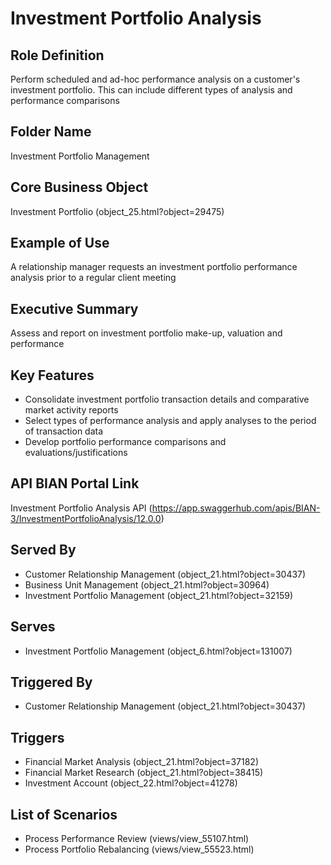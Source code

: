 # Investment Portfolio Analysis

## Role Definition
Perform scheduled and ad-hoc performance analysis on a customer's investment portfolio. This can include different types of analysis and performance comparisons

## Folder Name
Investment Portfolio Management

## Core Business Object
Investment Portfolio (object_25.html?object=29475)

## Example of Use
A relationship manager requests an investment portfolio performance analysis prior to a regular client meeting

## Executive Summary
Assess and report on investment portfolio make-up, valuation and performance

## Key Features
- Consolidate investment portfolio transaction details and comparative market activity reports
- Select types of performance analysis and apply analyses to the period of transaction data
- Develop portfolio performance comparisons and evaluations/justifications

## API BIAN Portal Link
Investment Portfolio Analysis API (https://app.swaggerhub.com/apis/BIAN-3/InvestmentPortfolioAnalysis/12.0.0)

## Served By
- Customer Relationship Management (object_21.html?object=30437)
- Business Unit Management (object_21.html?object=30964)
- Investment Portfolio Management (object_21.html?object=32159)

## Serves
- Investment Portfolio Management (object_6.html?object=131007)

## Triggered By
- Customer Relationship Management (object_21.html?object=30437)

## Triggers
- Financial Market Analysis (object_21.html?object=37182)
- Financial Market Research (object_21.html?object=38415)
- Investment Account (object_22.html?object=41278)

## List of Scenarios
- Process Performance Review (views/view_55107.html)
- Process Portfolio Rebalancing (views/view_55523.html)